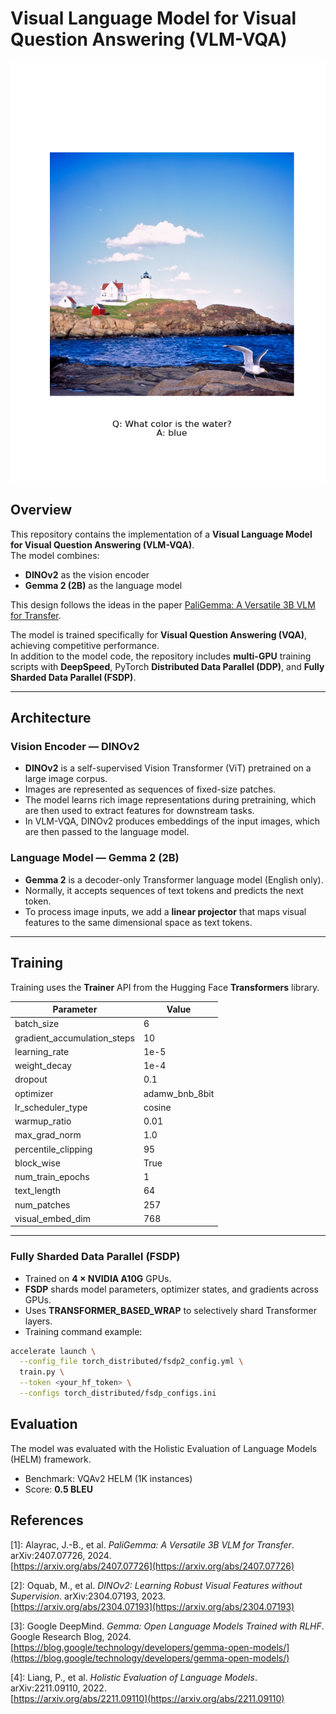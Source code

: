 # Visual Language Model for Visual Question Answering (VLM-VQA)

![My project logo](evaluation/helm/images/sea.png)

## Overview

This repository contains the implementation of a **Visual Language Model for Visual Question Answering (VLM-VQA)**.  
The model combines:

- **DINOv2** as the vision encoder
- **Gemma 2 (2B)** as the language model

This design follows the ideas in the paper [PaliGemma: A Versatile 3B VLM for Transfer](https://arxiv.org/abs/2407.07726).

The model is trained specifically for **Visual Question Answering (VQA)**, achieving competitive performance.  
In addition to the model code, the repository includes **multi-GPU** training scripts with **DeepSpeed**, PyTorch **Distributed Data Parallel (DDP)**, and **Fully Sharded Data Parallel (FSDP)**.

---

## Architecture

### Vision Encoder — DINOv2
- **DINOv2** is a self-supervised Vision Transformer (ViT) pretrained on a large image corpus.
- Images are represented as sequences of fixed-size patches.
- The model learns rich image representations during pretraining, which are then used to extract features for downstream tasks.
- In VLM-VQA, DINOv2 produces embeddings of the input images, which are then passed to the language model.

### Language Model — Gemma 2 (2B)
- **Gemma 2** is a decoder-only Transformer language model (English only).
- Normally, it accepts sequences of text tokens and predicts the next token.
- To process image inputs, we add a **linear projector** that maps visual features to the same dimensional space as text tokens.

---

## Training

Training uses the **Trainer** API from the Hugging Face **Transformers** library.

| Parameter                   | Value             |
|-----------------------------|-------------------|
| batch_size                  | 6                 |
| gradient_accumulation_steps | 10                |
| learning_rate               | 1e-5              |
| weight_decay                | 1e-4              |
| dropout                     | 0.1               |
| optimizer                   | adamw_bnb_8bit    |
| lr_scheduler_type           | cosine            |
| warmup_ratio                | 0.01              |
| max_grad_norm               | 1.0               |
| percentile_clipping         | 95                |
| block_wise                  | True              |
| num_train_epochs            | 1                 |
| text_length                 | 64                |
| num_patches                 | 257               |
| visual_embed_dim            | 768               |

---

### Fully Sharded Data Parallel (FSDP)

- Trained on **4 × NVIDIA A10G** GPUs.
- **FSDP** shards model parameters, optimizer states, and gradients across GPUs.
- Uses **TRANSFORMER_BASED_WRAP** to selectively shard Transformer layers.
- Training command example:

```bash
accelerate launch \
  --config_file torch_distributed/fsdp2_config.yml \
  train.py \
  --token <your_hf_token> \
  --configs torch_distributed/fsdp_configs.ini
```



## Evaluation
The model was evaluated with the Holistic Evaluation of Language Models (HELM) framework.
- Benchmark: VQAv2 HELM (1K instances)
- Score: **0.5 BLEU**


## References

[1]: Alayrac, J.-B., et al. *PaliGemma: A Versatile 3B VLM for Transfer*. arXiv:2407.07726, 2024.  
[https://arxiv.org/abs/2407.07726](https://arxiv.org/abs/2407.07726)

[2]: Oquab, M., et al. *DINOv2: Learning Robust Visual Features without Supervision*. arXiv:2304.07193, 2023.  
[https://arxiv.org/abs/2304.07193](https://arxiv.org/abs/2304.07193)

[3]: Google DeepMind. *Gemma: Open Language Models Trained with RLHF*. Google Research Blog, 2024.  
[https://blog.google/technology/developers/gemma-open-models/](https://blog.google/technology/developers/gemma-open-models/)

[4]: Liang, P., et al. *Holistic Evaluation of Language Models*. arXiv:2211.09110, 2022.  
[https://arxiv.org/abs/2211.09110](https://arxiv.org/abs/2211.09110)

